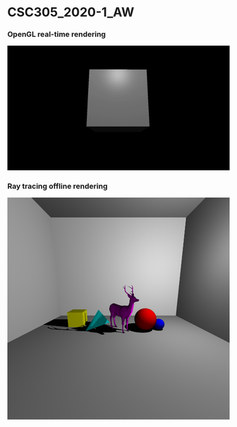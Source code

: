 # CSC305_2020-1_AW

### OpenGL real-time rendering
![](A3/a3_output.gif)

### Ray tracing offline rendering
![](A4/raytrace_Pinhole.bmp)
